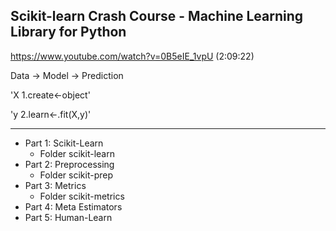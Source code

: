 ## Scikit-learn Crash Course - Machine Learning Library for Python

https://www.youtube.com/watch?v=0B5eIE_1vpU  (2:09:22)

Data -> Model -> Prediction

  'X    1.create<-object'
  
  'y    2.learn<-.fit(X,y)'

---
- Part 1: Scikit-Learn
  - Folder scikit-learn
- Part 2: Preprocessing
  - Folder scikit-prep
- Part 3: Metrics
  - Folder scikit-metrics
- Part 4: Meta Estimators
- Part 5: Human-Learn

